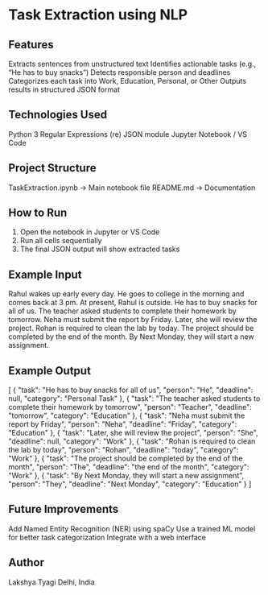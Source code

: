 # Task Extraction using NLP
## Features
Extracts sentences from unstructured text
Identifies actionable tasks (e.g., “He has to buy snacks”)
Detects responsible person and deadlines
Categorizes each task into Work, Education, Personal, or Other
Outputs results in structured JSON format

## Technologies Used
Python 3
Regular Expressions (re)
JSON module
Jupyter Notebook / VS Code

## Project Structure
TaskExtraction.ipynb → Main notebook file
README.md → Documentation

## How to Run
1. Open the notebook in Jupyter or VS Code
2. Run all cells sequentially
3. The final JSON output will show extracted tasks

## Example Input
Rahul wakes up early every day. He goes to college in the morning and comes back at 3 pm.
At present, Rahul is outside. He has to buy snacks for all of us.
The teacher asked students to complete their homework by tomorrow.
Neha must submit the report by Friday. Later, she will review the project.
Rohan is required to clean the lab by today.
The project should be completed by the end of the month.
By Next Monday, they will start a new assignment.

## Example Output
[
 {
 "task": "He has to buy snacks for all of us",
 "person": "He",
 "deadline": null,
 "category": "Personal Task"
 },
 {
 "task": "The teacher asked students to complete their homework by tomorrow",
 "person": "Teacher",
 "deadline": "tomorrow",
 "category": "Education"
 },
 {
 "task": "Neha must submit the report by Friday",
 "person": "Neha",
 "deadline": "Friday",
 "category": "Education"
 },
 {
 "task": "Later, she will review the project",
 "person": "She",
 "deadline": null,
 "category": "Work"
 },
 {
 "task": "Rohan is required to clean the lab by today",
 "person": "Rohan",
 "deadline": "today",
 "category": "Work"
 },
 {
 "task": "The project should be completed by the end of the month",
 "person": "The",
 "deadline": "the end of the month",
 "category": "Work"
 },
 {
 "task": "By Next Monday, they will start a new assignment",
 "person": "They",
 "deadline": "Next Monday",
 "category": "Education"
 }
]

## Future Improvements
Add Named Entity Recognition (NER) using spaCy
Use a trained ML model for better task categorization
Integrate with a web interface

## Author
Lakshya Tyagi
Delhi, India
